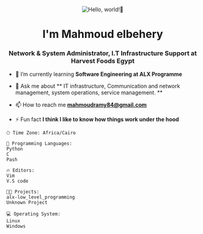 <p align="center"><img alt="Hello, world!👋" src="https://readme-typing-svg.demolab.com?center=true&vCenter=true&font=Fira+Code&pause=1000&lines=Hello,+world!+👋" /></p>
<h1 align="center">I'm Mahmoud elbehery</h1>
<h3 align="center"> Network & System Administrator, I.T Infrastructure Support at Harvest Foods Egypt
</h3>

- 🌱 I’m currently learning **Software Engineering at ALX Programme**

- 💬 Ask me about ** IT infrastructure, Communication and network management, system operations, service management.
**

- 📫 How to reach me **mahmoudramy84@gmail.com**

- ⚡ Fun fact **I think I like to know how things work under the hood**



```text
🕑︎ Time Zone: Africa/Cairo

💬 Programming Languages: 
Python                  
C                        
Pash                     

🔥 Editors: 
Vim                     
V.S code                   

🐱‍💻 Projects:
alx-low_level_programming
Unknown Project          

💻 Operating System: 
Linux              
Windows                   



